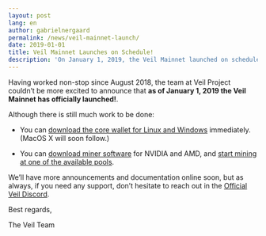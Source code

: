 ```yaml
---
layout: post
lang: en
author: gabrielnergaard
permalink: /news/veil-mainnet-launch/
date: 2019-01-01
title: Veil Mainnet Launches on Schedule!
description: 'On January 1, 2019, the Veil Mainnet launched on schedule.'
---
```


Having worked non-stop since August 2018, the team at Veil Project couldn’t be more excited to announce that **as of January 1, 2019 the Veil Mainnet has officially launched!**.

Although there is still much work to be done:

- You can [download the core wallet for Linux and Windows](https://veil-project.com/get-started/) immediately. (MacOS X will soon follow.)

- You can [download miner software](https://veil-project.com/mining/) for NVIDIA and AMD, and [start mining at one of the available pools](https://veil-project.com/mining/).

We’ll have more announcements and documentation online soon, but as always, if you need any support, don’t hesitate to reach out in the [Official Veil Discord](https://discord.veil-project.com).

Best regards,

The Veil Team